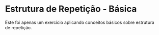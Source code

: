 # Estrutura de Repetição - Básica

Este foi apenas um exercício aplicando conceitos básicos sobre estrutura de repetição.
